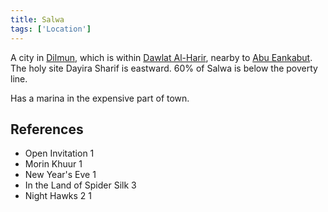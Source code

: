 ```yaml
---
title: Salwa
tags: ['Location']
---
```

A city in [Dilmun](/_wiki/dilmun.md), which is within [Dawlat Al-Harir](/_wiki/dawlat-al-harir.md), nearby to [Abu Eankabut](/_wiki/abu-eankabut.md). The holy site Dayira Sharif is eastward. 60% of Salwa is below the poverty line.

Has a marina in the expensive part of town.

## References
- Open Invitation 1
- Morin Khuur 1
- New Year's Eve 1
- In the Land of Spider Silk 3
- Night Hawks 2 1
